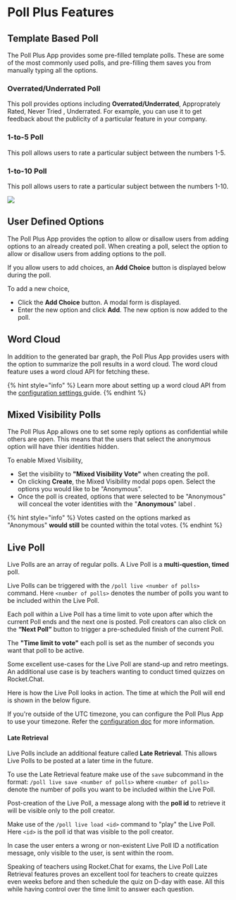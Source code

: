 # Poll Plus Features

## Template Based Poll

The Poll Plus App provides some pre-filled template polls. These are some of the most commonly used polls, and pre-filling them saves you from manually typing all the options.

### Overrated/Underrated Poll

This poll provides options including **Overrated/Underrated**, Approprately Rated, Never Tried , Underrated. For example, you can use it to get feedback about the publicity of a particular feature in your company.

### 1-to-5 Poll

This poll allows users to rate a particular subject between the numbers 1-5.

### 1-to-10 Poll

This poll allows users to rate a particular subject between the numbers 1-10.

![](../../../../.gitbook/assets/poll\_template\_based.gif)

## User Defined Options

The Poll Plus App provides the option to allow or disallow users from adding options to an already created poll. When creating a poll, select the option to allow or disallow users from adding options to the poll.&#x20;

If you allow users to add choices, an **Add Choice** button is displayed below during the poll.&#x20;

To add a new choice,

* Click the **Add Choice** button. A modal form is displayed.&#x20;
* Enter the new option and click **Add**. The new option is now added to the poll.

## Word Cloud

In addition to the generated bar graph, the Poll Plus App provides users with the option to summarize the poll results in a word cloud. The word cloud feature uses a word cloud API for fetching these.&#x20;

{% hint style="info" %}
Learn more about setting up a word cloud API from the [configuration settings  ](./#configuration-settings)guide.
{% endhint %}

## Mixed Visibility Polls

The Poll Plus App allows one to set some reply options as confidential while others are open. This means that the users that select the anonymous option will have thier identities hidden.

To enable Mixed Visibility,&#x20;

* Set the visibility to **"Mixed Visibility Vote"**  when creating the poll.
* On clicking **Create**, the Mixed Visibility modal pops open. Select the options you would like to be "Anonymous".
* Once the poll is created, options that were selected to be "Anonymous" will conceal the voter identities with the "**Anonymous**" label .

{% hint style="info" %}
Votes casted on the options marked as "Anonymous" **would still** be counted within the total votes.
{% endhint %}

## Live Poll

Live Polls are an array of regular polls. A Live Poll is a **multi-question, timed** poll.

Live Polls can be triggered with the `/poll live <number of polls>` command. Here `<number of polls>` denotes the number of polls you want to be included within the Live Poll.

Each poll within a Live Poll has a time limit to vote upon after which the current Poll ends and the next one is posted. Poll creators can also click on the **“Next Poll”** button to trigger a pre-scheduled finish of the current Poll.

The **"Time limit to vote"** each poll is set as the number of seconds you want that poll to be active.

Some excellent use-cases for the Live Poll are stand-up and retro meetings. An additional use case is by teachers wanting to conduct timed quizzes on Rocket.Chat.

Here is how the Live Poll looks in action. The time at which the Poll will end is shown in the below figure.

If you're outside of the UTC timezone, you can configure the Poll Plus App to use your timezone. Refer the [configuration doc](https://github.com/RocketChat/docs/tree/5b094b49dc67c76d97a30a786a914ee16d5772b0/guides/app-guides/poll-plus/poll-plus-app-configuration/settings.md) for more information.

#### Late Retrieval

Live Polls include an additional feature called **Late Retrieval**. This allows Live Polls to be posted at a later time in the future.

To use the Late Retrieval feature make use of the `save` subcommand in the format: `/poll live save <number of polls>` where `<number of polls>` denote the number of polls you want to be included within the Live Poll.

Post-creation of the Live Poll, a message along with the **poll id** to retrieve it will be visible only to the poll creator.

Make use of the `/poll live load <id>` command to "play" the Live Poll. Here `<id>` is the poll id that was visible to the poll creator.

In case the user enters a wrong or non-existent Live Poll ID a notification message, only visible to the user, is sent within the room.

Speaking of teachers using Rocket.Chat for exams, the Live Poll Late Retrieval features proves an excellent tool for teachers to create quizzes even weeks before and then schedule the quiz on D-day with ease. All this while having control over the time limit to answer each question.

